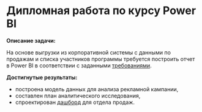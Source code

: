 # Дипломная работа по курсу Power BI

**Описание задачи:** 

На основе выгрузки из корпоративной системы с данными по продажам и списка участников программы требуется
построить отчет в Power BI в соответствии с заданными [требованиями](https://github.com/OlgaTeplenina/Power_BI/blob/main/%D0%94%D0%B8%D0%BF%D0%BB%D0%BE%D0%BC%D0%BD%D0%BE%D0%B5_%D0%B7%D0%B0%D0%B4%D0%B0%D0%BD%D0%B8%D0%B5_1.4.pdf).

**Достигнутые результаты:**
 * построена модель данных для анализа рекламной кампании,
 * составлен план аналитического исследования,
 * спроектирован [дашборд]() для отдела продаж.
